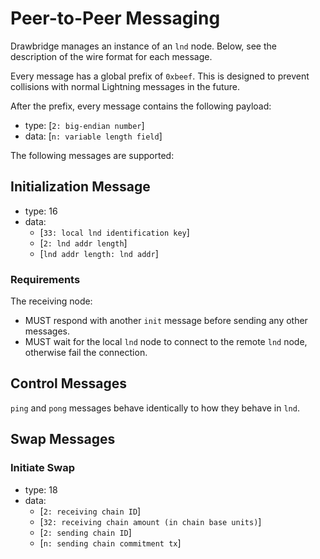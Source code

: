 # Peer-to-Peer Messaging

Drawbridge manages an instance of an `lnd` node. Below, see the description of the wire format for each message.

Every message has a global prefix of `0xbeef`. This is designed to prevent collisions with normal Lightning messages in the future.

After the prefix, every message contains the following payload:

- type: [`2: big-endian number`]
- data: [`n: variable length field`]

The following messages are supported:

## Initialization Message

- type: 16
- data:
	- [`33: local lnd identification key`]
	- [`2: lnd addr length`]
	- [`lnd addr length: lnd addr`]

### Requirements

The receiving node:

- MUST respond with another `init` message before sending any other messages.
- MUST wait for the local `lnd` node to connect to the remote `lnd` node, otherwise fail the connection.

## Control Messages

`ping` and `pong` messages behave identically to how they behave in `lnd`.

## Swap Messages

### Initiate Swap

- type: 18
- data:
	- [`2: receiving chain ID`]
	- [`32: receiving chain amount (in chain base units)`]
	- [`2: sending chain ID`]
	- [`n: sending chain commitment tx`]